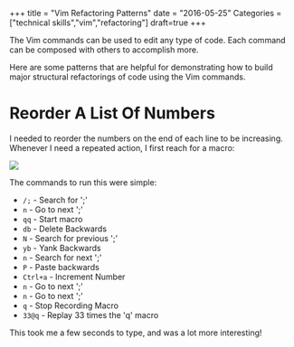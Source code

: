 +++
title = "Vim Refactoring Patterns"
date = "2016-05-25"
Categories = ["technical skills","vim","refactoring"]
draft=true
+++

The Vim commands can be used to edit any type of code. Each command can be
composed with others to accomplish more.

Here are some patterns that are helpful for demonstrating how to build major
structural refactorings of code using the Vim commands.

# Reorder A List Of Numbers

I needed to reorder the numbers on the end of each line to be increasing.
Whenever I need a repeated action, I first reach for a macro:

<img class="pull-left" src="/images/proto-macro-small.gif"></img>

The commands to run this were simple:

* ```/;``` - Search for ';'
* ```n```  - Go to next ';'
* ```qq``` - Start macro
* ```db``` - Delete Backwards
* ```N```  - Search for previous ';'
* ```yb``` - Yank Backwards
* ```n```  - Search for next ';'
* ```P```  - Paste backwards
* ```Ctrl+a``` - Increment Number
* ```n```  - Go to next ';'
* ```n```  - Go to next ';'
* ```q```  - Stop Recording Macro
* ```33@q``` - Replay 33 times the 'q' macro

This took me a few seconds to type, and was a lot more interesting!

# 

